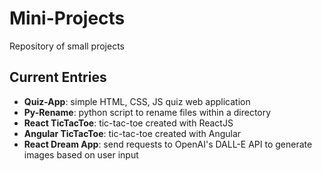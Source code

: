 # Mini-Projects
Repository of small projects

## Current Entries
-  **Quiz-App**: simple HTML, CSS, JS quiz web application
-  **Py-Rename**: python script to rename files within a directory
-  **React TicTacToe**: tic-tac-toe created with ReactJS
- **Angular TicTacToe**: tic-tac-toe created with Angular
- **React Dream App**: send requests to OpenAI's DALL-E API to generate images based on user input